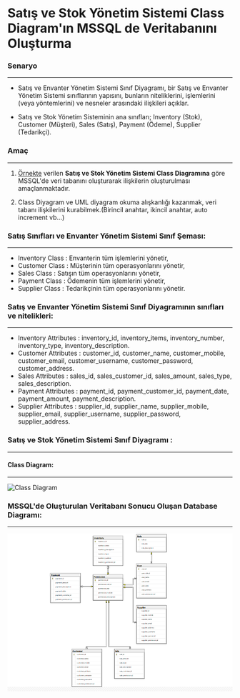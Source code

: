 # Satış ve Stok Yönetim Sistemi Class Diagram'ın MSSQL de Veritabanını Oluşturma

### Senaryo
---
* Satış ve Envanter Yönetim Sistemi Sınıf Diyagramı, bir Satış ve Envanter Yönetim Sistemi sınıflarının yapısını, bunların niteliklerini, işlemlerini (veya yöntemlerini) ve nesneler arasındaki ilişkileri açıklar. 

* Satış ve Stok Yönetim Sisteminin ana sınıfları; Inventory (Stok), Customer (Müşteri), Sales (Satış), Payment (Ödeme), Supplier (Tedarikçi).

### Amaç
---
1. [Örnekte](https://www.freeprojectz.com/uml/sales-and-inventory-management-system-class-diagram "Satış ve Envanter Yönetim Sistemi Sınıf Diyagramı") verilen **Satış ve Stok Yönetim Sistemi Class Diagramına** göre MSSQL'de veri tabanını oluşturarak ilişkilerin oluşturulması amaçlanmaktadır.

1. Class Diyagram ve UML diyagram okuma alışkanlığı kazanmak, veri tabanı ilişkilerini kurabilmek.(Birincil anahtar, ikincil anahtar, auto increment vb...)

### Satış Sınıfları ve Envanter Yönetim Sistemi Sınıf Şeması:
---
* Inventory Class : Envanterin tüm işlemlerini yönetir,
* Customer Class : Müşterinin tüm operasyonlarını yönetir,
* Sales Class : Satışın tüm operasyonlarını yönetir,
* Payment Class : Ödemenin tüm işlemlerini yönetir,
* Supplier Class : Tedarikçinin tüm operasyonlarını yönetir.

### Satış ve Envanter Yönetim Sistemi Sınıf Diyagramının sınıfları ve nitelikleri:
---
* Inventory Attributes : inventory_id, inventory_items, inventory_number, inventory_type, inventory_description.
* Customer Attributes : customer_id, customer_name, customer_mobile, customer_email, customer_username, customer_password, customer_address.
* Sales Attributes : sales_id, sales_customer_id, sales_amount, sales_type, sales_description.
* Payment Attributes : payment_id, payment_customer_id, payment_date, payment_amount, payment_description.
* Supplier Attributes : supplier_id, supplier_name, supplier_mobile, supplier_email, supplier_username, supplier_password, supplier_address.

### Satış ve Stok Yönetim Sistemi Sınıf Diyagramı :
---
#### Class Diagram:
---
![Class Diagram](https://www.freeprojectz.com/sites/default/files/xSales,P20And,P20Inventory,P20Management,P20System_1.jpeg.pagespeed.ic.9IaDyKYk0e.webp)

### MSSQL'de Oluşturulan Veritabanı Sonucu Oluşan Database Diagramı:
---
![Database Diagramı](https://github.com/KaderArslan/SalesAndInventory_SQL_Database/blob/main/DatabaseDiagram.png)
